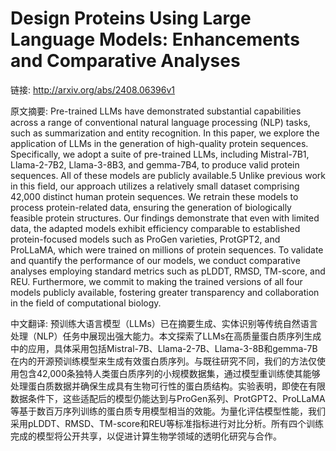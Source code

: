 # Design Proteins Using Large Language Models: Enhancements and Comparative Analyses

链接: http://arxiv.org/abs/2408.06396v1

原文摘要:
Pre-trained LLMs have demonstrated substantial capabilities across a range of
conventional natural language processing (NLP) tasks, such as summarization and
entity recognition. In this paper, we explore the application of LLMs in the
generation of high-quality protein sequences. Specifically, we adopt a suite of
pre-trained LLMs, including Mistral-7B1, Llama-2-7B2, Llama-3-8B3, and
gemma-7B4, to produce valid protein sequences. All of these models are publicly
available.5 Unlike previous work in this field, our approach utilizes a
relatively small dataset comprising 42,000 distinct human protein sequences. We
retrain these models to process protein-related data, ensuring the generation
of biologically feasible protein structures. Our findings demonstrate that even
with limited data, the adapted models exhibit efficiency comparable to
established protein-focused models such as ProGen varieties, ProtGPT2, and
ProLLaMA, which were trained on millions of protein sequences. To validate and
quantify the performance of our models, we conduct comparative analyses
employing standard metrics such as pLDDT, RMSD, TM-score, and REU. Furthermore,
we commit to making the trained versions of all four models publicly available,
fostering greater transparency and collaboration in the field of computational
biology.

中文翻译:
预训练大语言模型（LLMs）已在摘要生成、实体识别等传统自然语言处理（NLP）任务中展现出强大能力。本文探索了LLMs在高质量蛋白质序列生成中的应用，具体采用包括Mistral-7B、Llama-2-7B、Llama-3-8B和gemma-7B在内的开源预训练模型来生成有效蛋白质序列。与既往研究不同，我们的方法仅使用包含42,000条独特人类蛋白质序列的小规模数据集，通过模型重训练使其能够处理蛋白质数据并确保生成具有生物可行性的蛋白质结构。实验表明，即使在有限数据条件下，这些适配后的模型仍能达到与ProGen系列、ProtGPT2、ProLLaMA等基于数百万序列训练的蛋白质专用模型相当的效能。为量化评估模型性能，我们采用pLDDT、RMSD、TM-score和REU等标准指标进行对比分析。所有四个训练完成的模型将公开共享，以促进计算生物学领域的透明化研究与合作。
